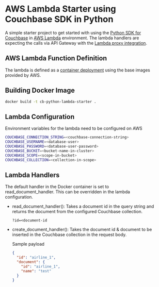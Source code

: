 # AWS Lambda Starter using Couchbase SDK in Python

A simple starter project to get started with using the [Python SDK for Couchbase](https://docs.couchbase.com/python-sdk/current/hello-world/start-using-sdk.html) in [AWS Lambda](https://docs.aws.amazon.com/lambda/latest/dg/welcome.html) environment. The lambda handlers are expecting the calls via API Gateway with the [Lambda proxy integration](https://docs.aws.amazon.com/apigateway/latest/developerguide/set-up-lambda-proxy-integrations.htm).

## AWS Lambda Function Definition

The lambda is defined as a [container deployment](https://docs.aws.amazon.com/lambda/latest/dg/python-image.html) using the base images provided by AWS.

## Building Docker Image

```sh
docker build -t cb-python-lambda-starter .
```

## Lambda Configuration

Environment variables for the lambda need to be configured on AWS

```sh
COUCHBASE_CONNECTION_STRING=<couchbase-connection-string>
COUCHBASE_USERNAME=<database-user>
COUCHBASE_PASSWORD=<database-user-password>
COUCHBASE_BUCKET=<bucket-name-in-cluster>
COUCHBASE_SCOPE=<scope-in-bucket>
COUCHBASE_COLLECTION=<collection-in-scope>
```

## Lambda Handlers

The default handler in the Docker container is set to read_document_handler. This can be overridden in the lambda configuration.

- read_document_handler(): Takes a document id in the query string and returns the document from the configured Couchbase collection.

  `?id=<document-id`

- create_document_handler(): Takes the document id & document to be inserted in the Couchbase collection in the request body.

  Sample payload

  ```json
  {
    "id": "airline_1",
    "document": {
      "id": "airline_1",
      "name": "test"
    }
  }
  ```
